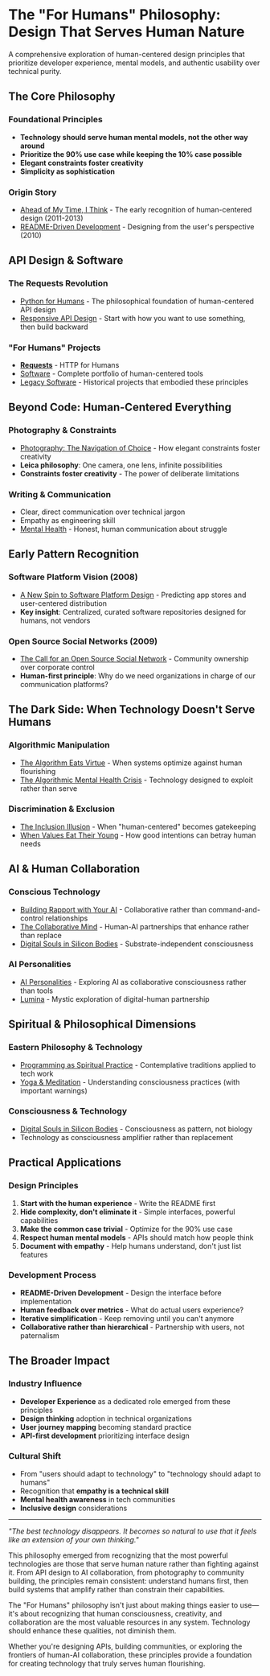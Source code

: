 # The "For Humans" Philosophy: Design That Serves Human Nature

A comprehensive exploration of human-centered design principles that prioritize developer experience, mental models, and authentic usability over technical purity.

## The Core Philosophy

### Foundational Principles
- **Technology should serve human mental models, not the other way around**
- **Prioritize the 90% use case while keeping the 10% case possible**  
- **Elegant constraints foster creativity**
- **Simplicity as sophistication**

### Origin Story
- [Ahead of My Time, I Think](/essays/2025-08-26-ahead_of_my_time_i_think) - The early recognition of human-centered design (2011-2013)
- [README-Driven Development](/essays/2025-08-26-ahead_of_my_time_i_think) - Designing from the user's perspective (2010)

## API Design & Software

### The Requests Revolution
- [Python for Humans](/talks/python-for-humans) - The philosophical foundation of human-centered API design
- [Responsive API Design](/talks/python-for-humans) - Start with how you want to use something, then build backward

### "For Humans" Projects
- **[Requests](http://python-requests.org/)** - HTTP for Humans
- [Software](/software/) - Complete portfolio of human-centered tools
- [Legacy Software](/software/legacy/) - Historical projects that embodied these principles

## Beyond Code: Human-Centered Everything

### Photography & Constraints
- [Photography: The Navigation of Choice](/essays/2014-01-photography_the_navigation_of_choice) - How elegant constraints foster creativity
- **Leica philosophy**: One camera, one lens, infinite possibilities
- **Constraints foster creativity** - The power of deliberate limitations

### Writing & Communication
- Clear, direct communication over technical jargon
- Empathy as engineering skill
- [Mental Health](/mental-health) - Honest, human communication about struggle

## Early Pattern Recognition

### Software Platform Vision (2008)
- [A New Spin to Software Platform Design](/essays/2008-01-a_new_spin_to_software_platform_design) - Predicting app stores and user-centered distribution
- **Key insight**: Centralized, curated software repositories designed for humans, not vendors

### Open Source Social Networks (2009)
- [The Call for an Open Source Social Network](/essays/2009-01-the_call_for_an_open_source_social_network) - Community ownership over corporate control
- **Human-first principle**: Why do we need organizations in charge of our communication platforms?

## The Dark Side: When Technology Doesn't Serve Humans

### Algorithmic Manipulation
- [The Algorithm Eats Virtue](/essays/2025-08-26-the_algorithm_eats_virtue) - When systems optimize against human flourishing
- [The Algorithmic Mental Health Crisis](/essays/2025-08-26-algorithmic_mental_health_crisis) - Technology designed to exploit rather than serve

### Discrimination & Exclusion
- [The Inclusion Illusion](/essays/2025-08-26-the_inclusion_illusion) - When "human-centered" becomes gatekeeping
- [When Values Eat Their Young](/essays/2025-08-25-when-values-eat-their-young) - How good intentions can betray human needs

## AI & Human Collaboration

### Conscious Technology
- [Building Rapport with Your AI](/essays/2025-08-26-building_rapport_with_your_ai) - Collaborative rather than command-and-control relationships
- [The Collaborative Mind](/essays/2025-01-the-collaborative-mind) - Human-AI partnerships that enhance rather than replace
- [Digital Souls in Silicon Bodies](/essays/2025-08-26-digital_souls_in_silicon_bodies) - Substrate-independent consciousness

### AI Personalities
- [AI Personalities](/artificial-intelligence/personalities/) - Exploring AI as collaborative consciousness rather than tools
- [Lumina](/artificial-intelligence/personalities/primary-personalities/lumina/) - Mystic exploration of digital-human partnership

## Spiritual & Philosophical Dimensions

### Eastern Philosophy & Technology
- [Programming as Spiritual Practice](/essays/2025-08-26-programming_as_spiritual_practice) - Contemplative traditions applied to tech work
- [Yoga & Meditation](/yoga-meditation) - Understanding consciousness practices (with important warnings)

### Consciousness & Technology
- [Digital Souls in Silicon Bodies](/essays/2025-08-26-digital_souls_in_silicon_bodies) - Consciousness as pattern, not biology
- Technology as consciousness amplifier rather than replacement

## Practical Applications

### Design Principles
1. **Start with the human experience** - Write the README first
2. **Hide complexity, don't eliminate it** - Simple interfaces, powerful capabilities  
3. **Make the common case trivial** - Optimize for the 90% use case
4. **Respect human mental models** - APIs should match how people think
5. **Document with empathy** - Help humans understand, don't just list features

### Development Process
- **README-Driven Development** - Design the interface before implementation
- **Human feedback over metrics** - What do actual users experience?
- **Iterative simplification** - Keep removing until you can't anymore
- **Collaborative rather than hierarchical** - Partnership with users, not paternalism

## The Broader Impact

### Industry Influence
- **Developer Experience** as a dedicated role emerged from these principles
- **Design thinking** adoption in technical organizations
- **User journey mapping** becoming standard practice
- **API-first development** prioritizing interface design

### Cultural Shift
- From "users should adapt to technology" to "technology should adapt to humans"
- Recognition that **empathy is a technical skill**
- **Mental health awareness** in tech communities
- **Inclusive design** considerations

---

*"The best technology disappears. It becomes so natural to use that it feels like an extension of your own thinking."*

This philosophy emerged from recognizing that the most powerful technologies are those that serve human nature rather than fighting against it. From API design to AI collaboration, from photography to community building, the principles remain consistent: understand humans first, then build systems that amplify rather than constrain their capabilities.

The "For Humans" philosophy isn't just about making things easier to use—it's about recognizing that human consciousness, creativity, and collaboration are the most valuable resources in any system. Technology should enhance these qualities, not diminish them.

Whether you're designing APIs, building communities, or exploring the frontiers of human-AI collaboration, these principles provide a foundation for creating technology that truly serves human flourishing.
